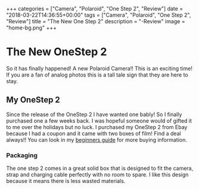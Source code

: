 +++
categories = ["Camera", "Polaroid", "One Step 2", "Review"]
date = "2018-03-22T14:36:55+00:00"
tags = ["Camera", "Polaroid", "One Step 2", "Review"]
title = "The New One Step 2"
description = "-Review"
image = "home-bg.png"
+++
# The New OneStep 2

So it has finally happened! A new Polaroid Camera!! This is an exciting time! If you are a fan of analog photos this is a tall tale sign that they are here to stay.

## My OneStep 2

Since the release of the OneStep 2 I have wanted one bably! So I finally purchased one a few weeks back. I was hopeful someone would of gifted it to me over the holidays but no luck. I purchased my OneStep 2 from Ebay because I had a coupon and it came with two boxes of film! Find a deal always!! You can look in my [beginners guide](../beginners) for more buying information. 

### Packaging
The one step 2 comes in a great solid box that is designed to fit the camera, strap and charging cable perfectly with no room to spare. I like this design because it means there is less wasted materials. 

